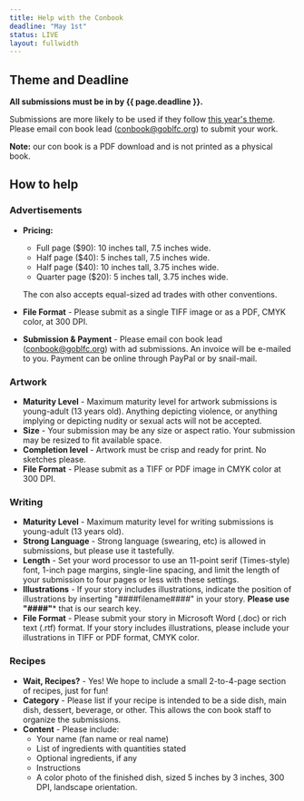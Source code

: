 ```yaml
---
title: Help with the Conbook
deadline: "May 1st"
status: LIVE
layout: fullwidth
---
```


<div class="one-full bg-one">
<div class="page-wrapper">

## Theme and Deadline

**All submissions must be in by {{ page.deadline }}.**

Submissions are more likely to be used if they follow <a href="/theme/">this year's theme</a>. Please email con book lead (<a href="mailto:conbook@goblfc.org">conbook@goblfc.org</a>) to submit your work.

**Note:** our con book is a PDF download and is not printed as a physical book.

</div>
</div>


<div class="one-full bg-two">
<div class="page-wrapper">

## How to help

### Advertisements

- **Pricing:**
  - Full page ($90): 10 inches tall, 7.5 inches wide.
  - Half page ($40): 5 inches tall, 7.5 inches wide.
  - Half page ($40): 10 inches tall, 3.75 inches wide.
  - Quarter page ($20): 5 inches tall, 3.75 inches wide.
  
  The con also accepts equal-sized ad trades with other conventions.

- **File Format** - Please submit as a single TIFF image or as a PDF, CMYK color, at 300 DPI.
- **Submission &amp; Payment** - Please email con book lead (<a href="mailto:conbook@goblfc.org">conbook@goblfc.org</a>) with ad submissions. An invoice will be e-mailed to you. Payment can be online through PayPal or by snail-mail.


### Artwork

- **Maturity Level** - Maximum maturity level for artwork submissions is young-adult (13 years old). Anything depicting violence, or anything implying or depicting nudity or sexual acts will not be accepted.
- **Size** - Your submission may be any size or aspect ratio. Your submission may be resized to fit available space.
- **Completion level** - Artwork must be crisp and ready for print. No sketches please.
- **File Format** - Please submit as a TIFF or PDF image in CMYK color at 300 DPI.

### Writing

- **Maturity Level** - Maximum maturity level for writing submissions is young-adult (13 years old).
- **Strong Language** - Strong language (swearing, etc) is allowed in submissions, but please use it tastefully.
- **Length** - Set your word processor to use an 11-point serif (Times-style) font, 1-inch page margins, single-line spacing, and limit the length of your submission to four pages or less with these settings.
- **Illustrations** - If your story includes illustrations, indicate the position of illustrations by inserting "####filename####" in your story. **Please use "####"*** that is our search key.
- **File Format** - Please submit your story in Microsoft Word (.doc) or rich text (.rtf) format. If your story includes illustrations, please include your illustrations in TIFF or PDF format, CMYK color.

### Recipes

- **Wait, Recipes?** - Yes! We hope to include a small 2-to-4-page section of recipes, just for fun!
- **Category** - Please list if your recipe is intended to be a side dish, main dish, dessert, beverage, or other. This allows the con book staff to organize the submissions.
- **Content** - Please include:
  - Your name (fan name or real name)
  - List of ingredients with quantities stated
  - Optional ingredients, if any
  - Instructions
  - A color photo of the finished dish, sized 5 inches by 3 inches, 300 DPI, landscape orientation.


</div>
</div>
